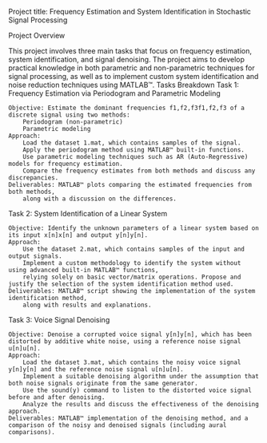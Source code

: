 Project title: Frequency Estimation and System Identification in Stochastic Signal Processing

Project Overview

This project involves three main tasks that focus on frequency estimation, system identification, and signal denoising. The project aims to develop practical knowledge in both parametric and non-parametric techniques for signal processing, as well as to implement custom system identification and noise reduction techniques using MATLAB™.
Tasks Breakdown
Task 1: Frequency Estimation via Periodogram and Parametric Modeling

    Objective: Estimate the dominant frequencies f1,f2,f3f1​,f2​,f3​ of a discrete signal using two methods:
        Periodogram (non-parametric)
        Parametric modeling
    Approach:
        Load the dataset 1.mat, which contains samples of the signal.
        Apply the periodogram method using MATLAB™ built-in functions.
        Use parametric modeling techniques such as AR (Auto-Regressive) models for frequency estimation.
        Compare the frequency estimates from both methods and discuss any discrepancies.
    Deliverables: MATLAB™ plots comparing the estimated frequencies from both methods, 
        along with a discussion on the differences.

Task 2: System Identification of a Linear System

    Objective: Identify the unknown parameters of a linear system based on its input x[n]x[n] and output y[n]y[n].
    Approach:
        Use the dataset 2.mat, which contains samples of the input and output signals.
        Implement a custom methodology to identify the system without using advanced built-in MATLAB™ functions, 
        relying solely on basic vector/matrix operations. Propose and justify the selection of the system identification method used.
    Deliverables: MATLAB™ script showing the implementation of the system identification method, 
        along with results and explanations.

Task 3: Voice Signal Denoising

    Objective: Denoise a corrupted voice signal y[n]y[n], which has been distorted by additive white noise, using a reference noise signal u[n]u[n].
    Approach:
        Load the dataset 3.mat, which contains the noisy voice signal y[n]y[n] and the reference noise signal u[n]u[n].
        Implement a suitable denoising algorithm under the assumption that both noise signals originate from the same generator.
        Use the sound(y) command to listen to the distorted voice signal before and after denoising.
        Analyze the results and discuss the effectiveness of the denoising approach.
    Deliverables: MATLAB™ implementation of the denoising method, and a comparison of the noisy and denoised signals (including aural comparisons).
